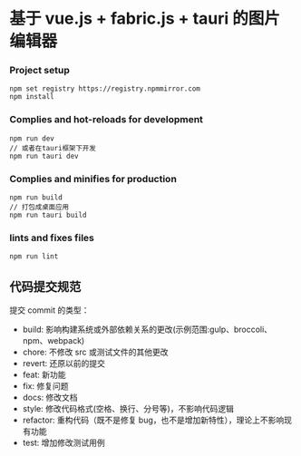 # 基于 vue.js + fabric.js + tauri 的图片编辑器

### Project setup

```
npm set registry https://registry.npmmirror.com
npm install
```

### Complies and hot-reloads for development

```
npm run dev
// 或者在tauri框架下开发
npm run tauri dev
```

### Complies and minifies for production

```
npm run build
// 打包成桌面应用
npm run tauri build
```

### lints and fixes files

```
npm run lint
```

## 代码提交规范

提交 commit 的类型：

- build: 影响构建系统或外部依赖关系的更改(示例范围:gulp、broccoli、npm、webpack)
- chore: 不修改 src 或测试文件的其他更改
- revert: 还原以前的提交
- feat: 新功能
- fix: 修复问题
- docs: 修改文档
- style: 修改代码格式(空格、换行、分号等)，不影响代码逻辑
- refactor: 重构代码（既不是修复 bug，也不是增加新特性），理论上不影响现有功能
- test: 增加修改测试用例
